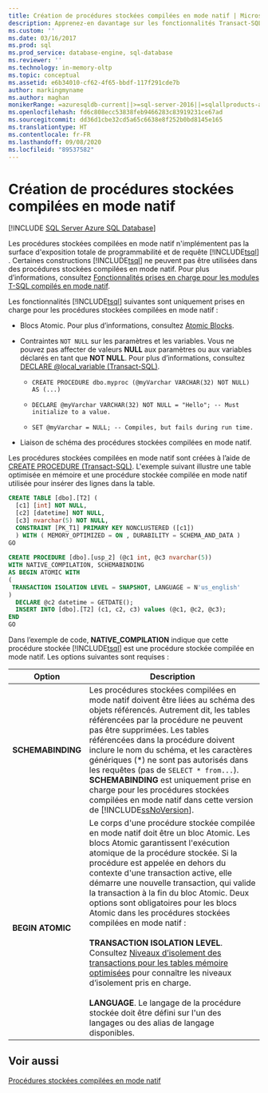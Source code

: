 ```yaml
---
title: Création de procédures stockées compilées en mode natif | Microsoft Docs
description: Apprenez-en davantage sur les fonctionnalités Transact-SQL prises en charge uniquement pour les procédures stockées compilées en mode natif. Découvrez comment créer des procédures stockées compilées en mode natif dans SQL Server.
ms.custom: ''
ms.date: 03/16/2017
ms.prod: sql
ms.prod_service: database-engine, sql-database
ms.reviewer: ''
ms.technology: in-memory-oltp
ms.topic: conceptual
ms.assetid: e6b34010-cf62-4f65-bbdf-117f291cde7b
author: markingmyname
ms.author: maghan
monikerRange: =azuresqldb-current||>=sql-server-2016||=sqlallproducts-allversions||>=sql-server-linux-2017||=azuresqldb-mi-current
ms.openlocfilehash: fd6c808ecc53838feb9466283c83919231ce67ad
ms.sourcegitcommit: dd36d1cbe32cd5a65c6638e8f252b0bd8145e165
ms.translationtype: HT
ms.contentlocale: fr-FR
ms.lasthandoff: 09/08/2020
ms.locfileid: "89537582"
---
```

# <a name="creating-natively-compiled-stored-procedures"></a>Création de procédures stockées compilées en mode natif
[!INCLUDE [SQL Server Azure SQL Database](../../includes/applies-to-version/sql-asdb.md)]

Les procédures stockées compilées en mode natif n'implémentent pas la surface d'exposition totale de programmabilité et de requête [!INCLUDE[tsql](../../includes/tsql-md.md)] . Certaines constructions [!INCLUDE[tsql](../../includes/tsql-md.md)] ne peuvent pas être utilisées dans des procédures stockées compilées en mode natif. Pour plus d’informations, consultez [Fonctionnalités prises en charge pour les modules T-SQL compilés en mode natif](../../relational-databases/in-memory-oltp/supported-features-for-natively-compiled-t-sql-modules.md).  
  
Les fonctionnalités [!INCLUDE[tsql](../../includes/tsql-md.md)] suivantes sont uniquement prises en charge pour les procédures stockées compilées en mode natif :  
  
-   Blocs Atomic. Pour plus d’informations, consultez [Atomic Blocks](../../relational-databases/in-memory-oltp/atomic-blocks-in-native-procedures.md).  
  
-   Contraintes `NOT NULL` sur les paramètres et les variables. Vous ne pouvez pas affecter de valeurs **NULL** aux paramètres ou aux variables déclarés en tant que **NOT NULL**. Pour plus d’informations, consultez [DECLARE @local_variable &#40;Transact-SQL&#41;](../../t-sql/language-elements/declare-local-variable-transact-sql.md).  
  
    -   `CREATE PROCEDURE dbo.myproc (@myVarchar VARCHAR(32) NOT NULL) AS (...)`  
  
    -   `DECLARE @myVarchar VARCHAR(32) NOT NULL = "Hello"; -- Must initialize to a value.`  
  
    -   `SET @myVarchar = NULL; -- Compiles, but fails during run time.`  
  
-   Liaison de schéma des procédures stockées compilées en mode natif.  
  
Les procédures stockées compilées en mode natif sont créées à l’aide de [CREATE PROCEDURE &#40;Transact-SQL&#41;](../../t-sql/statements/create-procedure-transact-sql.md). L'exemple suivant illustre une table optimisée en mémoire et une procédure stockée compilée en mode natif utilisée pour insérer des lignes dans la table.  
  
```sql  
CREATE TABLE [dbo].[T2] (  
  [c1] [int] NOT NULL, 
  [c2] [datetime] NOT NULL,
  [c3] nvarchar(5) NOT NULL, 
  CONSTRAINT [PK_T1] PRIMARY KEY NONCLUSTERED ([c1])  
  ) WITH ( MEMORY_OPTIMIZED = ON , DURABILITY = SCHEMA_AND_DATA )  
GO  
  
CREATE PROCEDURE [dbo].[usp_2] (@c1 int, @c3 nvarchar(5)) 
WITH NATIVE_COMPILATION, SCHEMABINDING  
AS BEGIN ATOMIC WITH  
(  
 TRANSACTION ISOLATION LEVEL = SNAPSHOT, LANGUAGE = N'us_english'  
)  
  DECLARE @c2 datetime = GETDATE();  
  INSERT INTO [dbo].[T2] (c1, c2, c3) values (@c1, @c2, @c3);  
END  
GO  
```  
 
Dans l’exemple de code, **NATIVE_COMPILATION** indique que cette procédure stockée [!INCLUDE[tsql](../../includes/tsql-md.md)] est une procédure stockée compilée en mode natif. Les options suivantes sont requises :  
  
|Option|Description|  
|------------|-----------------|  
|**SCHEMABINDING**|Les procédures stockées compilées en mode natif doivent être liées au schéma des objets référencés. Autrement dit, les tables référencées par la procédure ne peuvent pas être supprimées. Les tables référencées dans la procédure doivent inclure le nom du schéma, et les caractères génériques (\*) ne sont pas autorisés dans les requêtes (pas de `SELECT * from...`). **SCHEMABINDING** est uniquement prise en charge pour les procédures stockées compilées en mode natif dans cette version de [!INCLUDE[ssNoVersion](../../includes/ssnoversion-md.md)].|  
|**BEGIN ATOMIC**|Le corps d'une procédure stockée compilée en mode natif doit être un bloc Atomic. Les blocs Atomic garantissent l'exécution atomique de la procédure stockée. Si la procédure est appelée en dehors du contexte d'une transaction active, elle démarre une nouvelle transaction, qui valide la transaction à la fin du bloc Atomic. Deux options sont obligatoires pour les blocs Atomic dans les procédures stockées compilées en mode natif :<br /><br /> **TRANSACTION ISOLATION LEVEL**. Consultez [Niveaux d’isolement des transactions pour les tables mémoire optimisées](https://msdn.microsoft.com/library/8a6a82bf-273c-40ab-a101-46bd3615db8a) pour connaître les niveaux d’isolement pris en charge.<br /><br /> **LANGUAGE**. Le langage de la procédure stockée doit être défini sur l'un des langages ou des alias de langage disponibles.|  
  
## <a name="see-also"></a>Voir aussi  
 [Procédures stockées compilées en mode natif](../../relational-databases/in-memory-oltp/natively-compiled-stored-procedures.md)  
  
  
